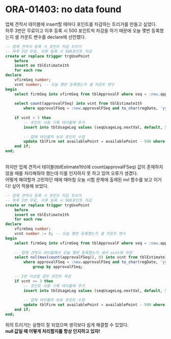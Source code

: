 # ORA-01403: no data found

업체 견적서 테이블에 insert할 때마다 포인트를 차감하는 트리거를 만들고 싶었다. <br>
하루 3번은 무료이고 이후 등록 시 500 포인트씩 차감을 하기 때문에 오늘 몇번 등록했는지 셀 카운트 변수를 declare에 선언했다.
```sql
-- 업체 견적서 등록 시 포인트 차감 트리거
-- 하루 3번 무료, 이후 등록 시 500포인트 차감
create or replace trigger trgUsePoint
    before
    insert on tblEstimate1th
    for each row
declare
    vfirmSeq number;
    vcnt number; -- 오늘 몇번 등록했는지 셀 카운트 변수
begin
    select firmSeq into vfirmSeq from tblApprovalF where seq = :new.approvalFSeq;
    
    select count(approvalFSeq) into vcnt from tblEstimate1th 
        where approvalFSeq = :new.approvalFSeq and to_char(regDate, 'yyyymmdd') = to_char(sysdate, 'yyyymmdd') group by approvalFSeq;
        
    if vcnt > 3 then
        -- 포인트 사용 기록 테이블에 추가
        insert into tblUsageLog values (seqUsageLog.nextVal, default, 500, :new.approvalFSeq);
    
        -- 업체 테이블의 보유 포인트 수정
        update tblFirm set availablePoint = availablePoint - 500 where seq = vfirmSeq;
    end if;
end;
```

<br>하지만 업체 견적서 테이블(tblEstimate1th)에 count(approvalFSeq) 값이 존재하지 않을 때를 처리해줘야 했는데 이를 인지하지 못 하고 있어 오류가 생겼다.<br>
어떻게 해야할까 고민하던 때에 때마침 오늘 시험 문제에 출제된 nvl 함수를 보고 이거다! 싶어 적용해 보았다.

```sql
-- 업체 견적서 등록 시 포인트 차감 트리거
-- 하루 3번 무료, 이후 등록 시 500포인트 차감
create or replace trigger trgUsePoint
    before
    insert on tblEstimate1th
    for each row
declare
    vfirmSeq number;
    vcnt number := 0; -- 오늘 몇번 등록했는지 셀 카운트 변수
begin
    select firmSeq into vfirmSeq from tblApprovalF where seq = :new.approvalFSeq;
    
    -- 업체 견적서 테이블에서 오늘 몇번 등록했는지 세서 vcnt에 저장
    select nvl(max(count(approvalFSeq)), 0) into vcnt from tblEstimate1th 
        where approvalFSeq = :new.approvalFSeq and to_char(regDate, 'yyyymmdd') = to_char(sysdate, 'yyyymmdd') 
            group by approvalFSeq;
        
    -- 3번 이상일 경우 포인트 차감
    if vcnt >= 3 then
        -- 포인트 사용 기록 테이블에 추가
        insert into tblUsageLog values (seqUsageLog.nextVal, default, 500, :new.approvalFSeq);
    
        -- 업체 테이블의 보유 포인트 수정
        update tblFirm set availablePoint = availablePoint - 500 where seq = vfirmSeq;
    end if;
end;
```

위의 트리거는 실행이 잘 되었으며 생각보다 쉽게 해결할 수 있었다.<br>
**null 값일 때 어떻게 처리할지를 항상 인지하고 있자!**
